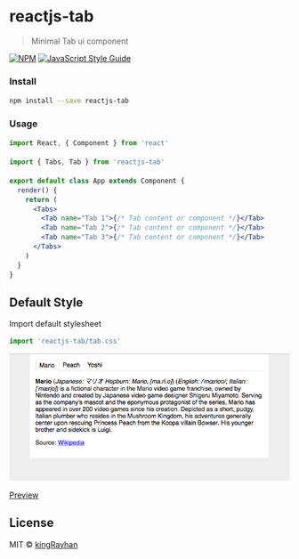 # reactjs-tab

> Minimal Tab ui component

[![NPM](https://img.shields.io/npm/v/reactjs-tab.svg)](https://www.npmjs.com/package/reactjs-tab) [![JavaScript Style Guide](https://img.shields.io/badge/code_style-standard-brightgreen.svg)](https://standardjs.com)

### Install

```bash
npm install --save reactjs-tab
```

### Usage

```jsx
import React, { Component } from 'react'

import { Tabs, Tab } from 'reactjs-tab'

export default class App extends Component {
  render() {
    return (
      <Tabs>
        <Tab name="Tab 1">{/* Tab content or component */}</Tab>
        <Tab name="Tab 2">{/* Tab content or component */}</Tab>
        <Tab name="Tab 3">{/* Tab content or component */}</Tab>
      </Tabs>
    )
  }
}
```

## Default Style

Import default stylesheet

```jsx
import 'reactjs-tab/tab.css'
```

![Reactjs Default style](default-style.png)

[Preview](https://kingrayhan.github.io/reactjs-tab/)

## License

MIT © [kingRayhan](https://github.com/kingRayhan)
